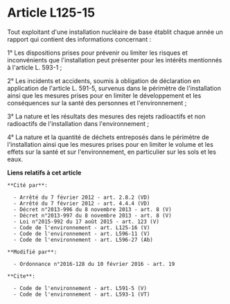 # Article L125-15

Tout exploitant d'une installation nucléaire de base établit chaque année un rapport qui contient des informations
concernant : 

1° Les dispositions prises pour prévenir ou limiter les risques et inconvénients que l'installation peut présenter pour les
intérêts mentionnés à l'article L. 593-1 ; 

2° Les incidents et accidents, soumis à obligation de déclaration en application de l'article L. 591-5, survenus dans le
périmètre de l'installation ainsi que les mesures prises pour en limiter le développement et les conséquences sur la santé
des personnes et l'environnement ; 

3° La nature et les résultats des mesures des rejets radioactifs et non radioactifs de l'installation dans l'environnement ; 

4° La nature et la quantité de déchets entreposés dans le périmètre de l'installation ainsi que les mesures prises pour en
limiter le volume et les effets sur la santé et sur l'environnement, en particulier sur les sols et les eaux.

**Liens relatifs à cet article**

	**Cité par**:

	  - Arrêté du 7 février 2012 - art. 2.8.2 (VD)
	  - Arrêté du 7 février 2012 - art. 4.4.4 (VD)
	  - Décret n°2013-996 du 8 novembre 2013 - art. 8 (V)
	  - Décret n°2013-997 du 8 novembre 2013 - art. 8 (V)
	  - Loi n°2015-992 du 17 août 2015 - art. 123 (V)
	  - Code de l'environnement - art. L125-16 (V)
	  - Code de l'environnement - art. L596-11 (V)
	  - Code de l'environnement - art. L596-27 (Ab)

	**Modifié par**:

	  - Ordonnance n°2016-128 du 10 février 2016 - art. 19

	**Cite**:

	  - Code de l'environnement - art. L591-5 (V)
	  - Code de l'environnement - art. L593-1 (VT)
